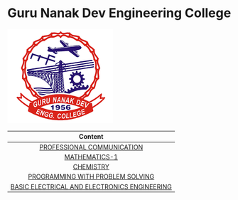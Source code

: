 # Guru Nanak Dev Engineering College

![](download2024.png)

|Content|
|:-----:|
|[PROFESSIONAL COMMUNICATION](https://cg2024-gndec.github.io/profcom2024)|
|[MATHEMATICS-1]()|
|[CHEMISTRY]()|
|[PROGRAMMING WITH PROBLEM SOLVING]()|
|[BASIC ELECTRICAL AND ELECTRONICS ENGINEERING](https://cg2024-gndec.github.io/beee)|
